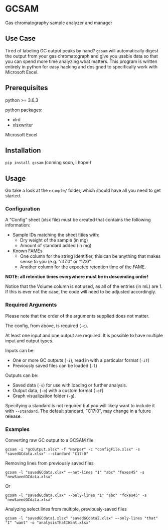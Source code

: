 # GCSAM
Gas chromatography sample analyzer and manager

## Use Case

Tired of labeling GC output peaks by hand?
`gcsam` will automatically digest the output from your gas chromatograph and give you usable data so that you can spend more time analyzing what matters.
This program is written entirely in python for easy hacking and designed to specifically work with Microsoft Excel.

## Prerequisites
python >= 3.6.3

python packages:
* xlrd
* xlsxwriter

Microsoft Excel

## Installation
`pip install gcsam` (coming soon, I hope!)

## Usage
Go take a look at the `example/` folder, which should have all you need to get started.

### Configuration

A “Config” sheet (xlsx file) must be created that contains the following information:
* Sample IDs matching the sheet titles with:
    * Dry weight of the sample (in mg)
    * Amount of standard added (in mg)
* Known FAMEs
    * One column for the string identifier, this can be anything that makes sense to you (e.g. “c17.0” or “17:0”
    * Another column for the expected retention time of the FAME.

**NOTE: all retention times everywhere must be in descending order!**

Notice that the Volume column is not used, as all of the entries (in mL) are 1. If this is ever not the case, the code will need to be adjusted accordingly.

### Required Arguments

Please note that the order of the arguments supplied does not matter.

The config, from above, is required (`-c`).

At least one input and one output are required. It is possible to have multiple input and output types.

Inputs can be:
* One or more GC outputs (`-i`), read in with a particular format (`-if`)
* Previously saved files can be loaded (`-l`)

Outputs can be:
* Saved data (`-s`) for use with loading or further analysis.
* Output data, (`-o`) with a custom format (`-of`)
* Graph visualization folder (`-g`).

Specifying a standard is not required but you will likely want to include it with `--standard`. The default standard, "C17:0", may change in a future release.

### Examples

Converting raw GC output to a GCSAM file
```
gcsam -i "gcOutput.xlsx" -f "Harper" -c "configFile.xlsx" -s "savedGCdata.xlsx" --standard "C17:0"
```

Removing lines from previously saved files
```
gcsam -l "savedGCdata.xlsx" –-not-lines "1" "abc" "foxes45" -s "newSavedGCdata.xlsx"
```
Or
```
gcsam -l "savedGCdata.xlsx" --only-lines "1" "abc" "foxes45" -s "newSavedGCdata.xlsx"
```

Analyzing select lines from multiple, previously-saved files
```
gcsam -l "savedGCdata1.xlsx" "savedGCdata2.xlsx" –-only-lines "that" "I" "want" -o "analysisThatIWant.xlsx"
```
